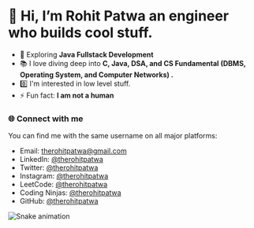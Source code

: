 # 👋 Hi, I’m Rohit Patwa an engineer who builds cool stuff.

- 👀 Exploring **Java Fullstack Development**
- 📚 I love diving deep into **C, Java, DSA, and CS Fundamental (DBMS, Operating System, and Computer Networks) .**
- 0️⃣ I'm interested in low level stuff.
- ⚡ Fun fact: **I am not a human**

 
### 🌐 Connect with me

You can find me with the same username on all major platforms:

- Email: therohitpatwa@gmail.com
- LinkedIn: [@therohitpatwa](https://linkedin.com/in/therohitpatwa)
- Twitter: [@therohitpatwa](https://twitter.com/therohitpatwa)
- Instagram: [@therohitpatwa](https://instagram.com/therohitpatwa)
- LeetCode: [@therohitpatwa](https://leetcode.com/therohitpatwa)
- Coding Ninjas: [@therohitpatwa](https://www.codingninjas.com/studio/profile/therohitpatwa)
- GitHub: [@therohitpatwa](https://github.com/therohitpatwa)
  
<img src="https://raw.githubusercontent.com/therohitpatwa/therohipatwa/main/Snake.svg" alt="Snake animation" />


<!---
therohitpatwa/therohitpatwa is a ✨ special ✨ repository because its `README.md` (this file) appears on your GitHub profile.
You can click the Preview link to take a look at your changes.
--->
